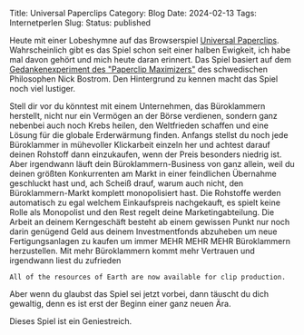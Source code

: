 Title: Universal Paperclips
Category: Blog
Date: 2024-02-13
Tags: Internetperlen
Slug: 
Status: published

Heute mit einer Lobeshymne auf das Browserspiel [Universal Paperclips](https://www.decisionproblem.com/paperclips).
Wahrscheinlich gibt es das Spiel schon seit einer halben Ewigkeit, ich habe mal davon gehört und mich heute daran
erinnert. Das Spiel basiert auf dem [Gedankenexperiment des "Paperclip Maximizers"](https://en.wikipedia.org/wiki/Instrumental_convergence#Paperclip_maximizer) des schwedischen Philosophen Nick Bostrom. Den Hintergrund zu kennen macht das Spiel noch viel lustiger.

Stell dir vor du könntest mit einem Unternehmen, das Büroklammern herstellt, nicht nur ein Vermögen an der Börse
verdienen, sondern ganz nebenbei auch noch Krebs heilen, den Weltfrieden schaffen und eine Lösung für die globale
Erderwärmung finden. Anfangs stellst du noch jede Büroklammer in mühevoller Klickarbeit einzeln her und achtest darauf
deinen Rohstoff dann einzukaufen, wenn der Preis besonders niedrig ist. Aber irgendwann läuft dein Büroklammern-Business
von ganz allein, weil du deinen größten Konkurrenten am Markt in einer feindlichen Übernahme geschluckt hast und, ach
Scheiß drauf, warum auch nicht, den Büroklammern-Markt komplett monopolisiert hast. Die Rohstoffe werden automatisch zu
egal welchem Einkaufspreis nachgekauft, es spielt keine Rolle als Monopolist und den Rest regelt deine
Marketingabteilung. Die Arbeit an deinem Kerngeschäft besteht ab einem gewissen Punkt nur noch darin genügend Geld aus
deinem Investmentfonds abzuheben um neue Fertigungsanlagen zu kaufen um immer MEHR MEHR MEHR Büroklammern herzustellen.
Mit mehr Büroklammern kommt mehr Vertrauen und irgendwann liest du zufrieden
```
All of the resources of Earth are now available for clip production.
```

Aber wenn du glaubst das Spiel sei jetzt vorbei, dann täuscht du dich gewaltig, denn es ist erst der Beginn einer ganz
neuen Ära.

Dieses Spiel ist ein Geniestreich.
